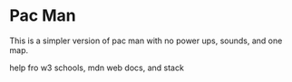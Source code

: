  # Pac Man
 This is a simpler version of pac man with no power ups, sounds, and one map. 

 help fro w3 schools, mdn web docs, and stack